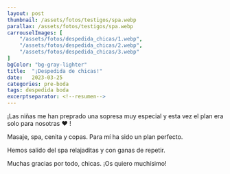 ```yaml
---
layout: post
thumbnail: /assets/fotos/testigos/spa.webp
parallax: /assets/fotos/testigos/spa.webp
carrouselImages: [
	"/assets/fotos/despedida_chicas/1.webp",
	"/assets/fotos/despedida_chicas/2.webp",
	"/assets/fotos/despedida_chicas/3.webp"
]
bgColor: "bg-gray-lighter"
title:  "¡Despedida de chicas!"
date:   2023-03-25
categories: pre-boda
tags: despedida boda
excerptseparator: <!--resumen-->
---
```


¡Las niñas me han preprado una sopresa muy especial y esta vez el plan era solo para nosotras &#9829; !

Masaje, spa, cenita y copas. Para mí ha sido un plan perfecto.

Hemos salido del spa relajaditas y con ganas de repetir.

Muchas gracias por todo, chicas. ¡Os quiero muchísimo!
